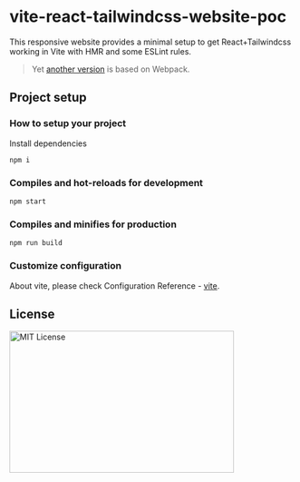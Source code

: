 # vite-react-tailwindcss-website-poc

This responsive website provides a minimal setup to get React+Tailwindcss working in Vite with HMR and some ESLint rules.

> Yet [another version](https://github.com/bluepower/cra-react-tailwindcss-website-poc) is based on Webpack.

## Project setup

### How to setup your project

Install dependencies

```
npm i
```

### Compiles and hot-reloads for development

```
npm start
```

### Compiles and minifies for production

```
npm run build
```

### Customize configuration

About vite, please check Configuration Reference - [vite](https://vitejs.dev/config/).

## License

<img src="https://nikoni.top/images/niko-mit-react.png" alt="MIT License" width="396" height="250"/>
